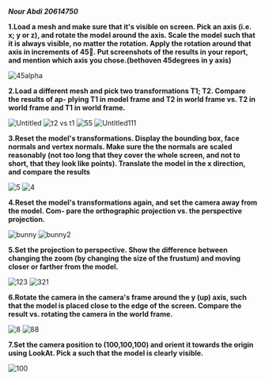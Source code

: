 ***Nour Abdi 20614750***

**1.Load a mesh and make sure that it's visible on screen. Pick an axis (i.e. x; y or z), and
rotate the model around the axis. Scale the model such that it is always visible, no matter
the rotation. Apply the rotation around that axis in increments of 45. Put screenshots
of the results in your report, and mention which axis you chose.(bethoven 45degrees in y axis)**

![45alpha](https://user-images.githubusercontent.com/34486030/101330747-ab3d8280-387b-11eb-8e67-d21137549b3b.png)

**2.Load a different mesh and pick two transformations T1; T2. Compare the results of ap-
plying T1 in model frame and T2 in world frame vs. T2 in world frame and T1 in world
frame.**

![Untitled](https://user-images.githubusercontent.com/34486030/101333556-6a476d00-387f-11eb-93f6-e2d0c0f9ddfc.png)
![t2 vs t1](https://user-images.githubusercontent.com/34486030/101333559-6ae00380-387f-11eb-8a2b-192d434361dd.png)
![55](https://user-images.githubusercontent.com/34486030/101333562-6b789a00-387f-11eb-9cee-e29344991101.png)
![Untitled111](https://user-images.githubusercontent.com/34486030/101333564-6b789a00-387f-11eb-93ff-23b297afa587.png)

**3.Reset the model's transformations. Display the bounding box, face normals and vertex
normals. Make sure the the normals are scaled reasonably (not too long that they cover
the whole screen, and not to short, that they look like points). Translate the model in
the x direction, and compare the results**

![5](https://user-images.githubusercontent.com/34486030/101336758-81885980-3883-11eb-8931-80125ebb8044.png)
![4](https://user-images.githubusercontent.com/34486030/101336761-8220f000-3883-11eb-98ff-db2bb9bd58be.png)

**4.Reset the model's transformations again, and set the camera away from the model. Com-
pare the orthographic projection vs. the perspective projection.**

![bunny](https://user-images.githubusercontent.com/34486030/101338159-471fbc00-3885-11eb-9677-ea6625c08a9b.png)
![bunny2](https://user-images.githubusercontent.com/34486030/101338160-47b85280-3885-11eb-973b-c7c9f26dce78.png)

**5.Set the projection to perspective. Show the difference between changing the zoom (by
changing the size of the frustum) and moving closer or farther from the model.**

![123](https://user-images.githubusercontent.com/34486030/101341351-a54e9e00-3889-11eb-9d37-b962235afd9f.png)
![321](https://user-images.githubusercontent.com/34486030/101341355-a67fcb00-3889-11eb-9b9b-0c3caddf758b.png)

**6.Rotate the camera in the camera's frame around the y (up) axis, such that the model is
placed close to the edge of the screen. Compare the result vs. rotating the camera in the
world frame.**

![8](https://user-images.githubusercontent.com/34486030/101340097-f6f62900-3887-11eb-9335-59714085e6a6.png)
![88](https://user-images.githubusercontent.com/34486030/101340100-f8275600-3887-11eb-9e23-b983cfa2248d.png)

**7.Set the camera position to (100,100,100) and orient it towards the origin using LookAt. Pick a
such that the model is clearly visible.**

![100](https://user-images.githubusercontent.com/34486030/101340546-92879980-3888-11eb-9fbc-6751b0c6ac3e.png)
